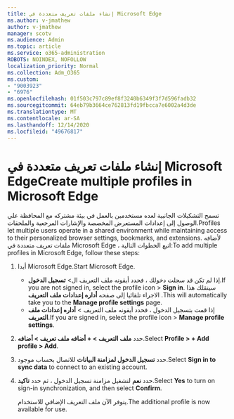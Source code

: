 ```yaml
---
title: إنشاء ملفات تعريف متعددة في Microsoft Edge
ms.author: v-jmathew
author: v-jmathew
manager: scotv
ms.audience: Admin
ms.topic: article
ms.service: o365-administration
ROBOTS: NOINDEX, NOFOLLOW
localization_priority: Normal
ms.collection: Adm_O365
ms.custom:
- "9003923"
- "6976"
ms.openlocfilehash: 01f503c797c89ef8f3240b6349f3f7d596fadb32
ms.sourcegitcommit: 64eb79b3664ce762813fd19fbcca7e6002a4d3de
ms.translationtype: MT
ms.contentlocale: ar-SA
ms.lasthandoff: 12/14/2020
ms.locfileid: "49676817"
---
```

# <a name="create-multiple-profiles-in-microsoft-edge"></a><span data-ttu-id="251b7-102">إنشاء ملفات تعريف متعددة في Microsoft Edge</span><span class="sxs-lookup"><span data-stu-id="251b7-102">Create multiple profiles in Microsoft Edge</span></span>

<span data-ttu-id="251b7-103">تسمح التشكيلات الجانبية لعده مستخدمين بالعمل في بيئة مشتركه مع المحافظة علي الوصول إلى إعدادات المستعرض المخصصة والإشارات المرجعية والملحقات.</span><span class="sxs-lookup"><span data-stu-id="251b7-103">Profiles let multiple users operate in a shared environment while maintaining access to their personalized browser settings, bookmarks, and extensions.</span></span> <span data-ttu-id="251b7-104">لأضافه ملفات تعريف متعددة في Microsoft Edge ، اتبع الخطوات التالية:</span><span class="sxs-lookup"><span data-stu-id="251b7-104">To add multiple profiles in Microsoft Edge, follow these steps:</span></span>

1. <span data-ttu-id="251b7-105">أبدا Microsoft Edge.</span><span class="sxs-lookup"><span data-stu-id="251b7-105">Start Microsoft Edge.</span></span>
    - <span data-ttu-id="251b7-106">إذا لم تكن قد سجلت دخولك ، فحدد أيقونه ملف التعريف ال> **تسجيل الدخول**.</span><span class="sxs-lookup"><span data-stu-id="251b7-106">If you are not signed in, select the profile icon > **Sign in**.</span></span> <span data-ttu-id="251b7-107">سينقلك هذا الاجراء تلقائيا إلى صفحه **أداره إعدادات ملف التعريف** .</span><span class="sxs-lookup"><span data-stu-id="251b7-107">This will automatically take you to the **Manage profile settings** page.</span></span>
    - <span data-ttu-id="251b7-108">إذا قمت بتسجيل الدخول ، فحدد أيقونه ملف التعريف > **أداره إعدادات ملف التعريف**.</span><span class="sxs-lookup"><span data-stu-id="251b7-108">If you are signed in, select the profile icon > **Manage profile settings**.</span></span>
2. <span data-ttu-id="251b7-109">حدد **ملف التعريف > + أضافه ملف تعريف > أضافه**.</span><span class="sxs-lookup"><span data-stu-id="251b7-109">Select **Profile > + Add profile > Add**.</span></span>
3. <span data-ttu-id="251b7-110">حدد **تسجيل الدخول لمزامنة البيانات** للاتصال بحساب موجود.</span><span class="sxs-lookup"><span data-stu-id="251b7-110">Select **Sign in to sync data** to connect to an existing account.</span></span>
4. <span data-ttu-id="251b7-111">حدد **نعم** لتشغيل مزامنة تسجيل الدخول ، ثم حدد **تاكيد**.</span><span class="sxs-lookup"><span data-stu-id="251b7-111">Select **Yes** to turn on sign-in synchronization, and then select **Confirm**.</span></span>

    <span data-ttu-id="251b7-112">يتوفر الآن ملف التعريف الإضافي للاستخدام.</span><span class="sxs-lookup"><span data-stu-id="251b7-112">The additional profile is now available for use.</span></span>
